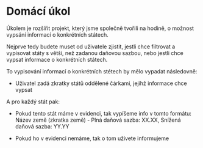 # Domácí úkol

Úkolem je rozšířit projekt, který jsme společně tvořili na hodině, o možnost vypsání informací o konkrétních státech.

Nejprve tedy budete muset od uživatele zjistit, jestli chce filtrovat a vypisovat státy s větší, než zadanou daňovou sazbou, nebo jestli chce vypsat informace o konkrétních státech.

To vypisování informací o konkrétních stétech by mělo vypadat následovně:

- Uživatel zadá zkratky států oddělené čárkami, jejihž informace chce vypsat

A pro každý stát pak:

- Pokud tento stát máme v evidenci, tak vypíšeme info v tomto formátu: Název země (zkratka země) - Plná daňová sazba: XX.XX, Snížená daňová sazba: YY.YY

- Pokud ho v evidenci nemáme, tak o tom uživete informujeme

